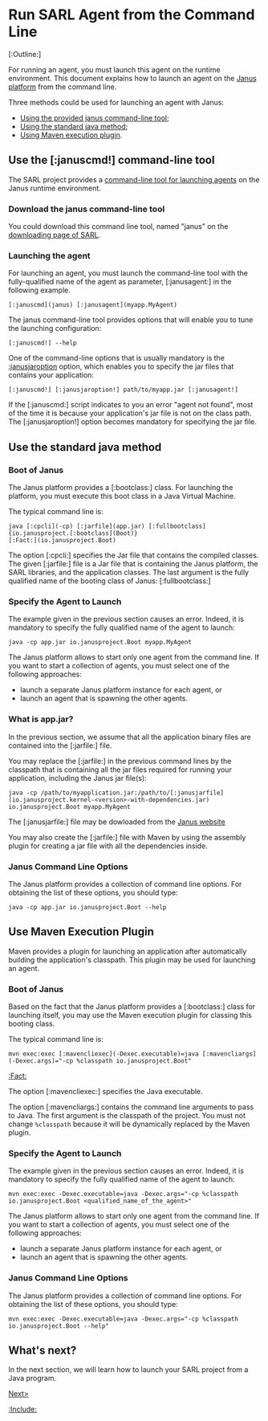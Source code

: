 # Run SARL Agent from the Command Line

[:Outline:]

For running an agent, you must launch this agent on the runtime environment.
This document explains how to launch an agent on the
[Janus platform](http://www.janusproject.io) from the command line.

Three methods could be used for launching an agent with Janus:

* [Using the provided janus command-line tool](#use-the-janus-command-line-tool);
* [Using the standard java method](#use-the-standard-java-method);
* [Using Maven execution plugin](#use-maven-execution-plugin).



## Use the [:januscmd!] command-line tool

The SARL project provides a [command-line tool for launching agents](../tools/Janus.md) on the Janus runtime environment.


### Download the janus command-line tool

You could download this command line tool, named "janus" on the [downloading page of SARL]([:sarlUrl!]/download/index.html).

### Launching the agent

For launching an agent, you must launch the command-line tool with the fully-qualified
name of the agent as parameter, [:janusagent:] in the following example.


	[:januscmd](janus) [:janusagent](myapp.MyAgent)


The janus command-line tool provides options that will enable you to tune the launching configuration:


	[:januscmd!] --help


One of the command-line options that is usually mandatory is the [:janusjaroption](--jar) option, which enables you to specify the jar files that contains your application:


	[:januscmd!] [:janusjaroption!] path/to/myapp.jar [:janusagent!]


If the [:januscmd:] script indicates to you an error "agent not found", most of the time it is because your application's jar file is not on the class path.
The [:janusjaroption!] option becomes mandatory for specifying the jar file.


## Use the standard java method

### Boot of Janus

The Janus platform provides a [:bootclass:] class. For launching the platform, you must execute this
boot class in a Java Virtual Machine.

The typical command line is:


	java [:cpcli](-cp) [:jarfile](app.jar) [:fullbootclass]{io.janusproject.[:bootclass](Boot)}
	[:Fact:](io.janusproject.Boot)


The option [:cpcli:] specifies the Jar file that contains
the compiled classes. The given [:jarfile:] file is a Jar file that is containing the Janus
platform, the SARL libraries, and the application classes.
The last argument is the fully qualified name of the booting class of Janus: [:fullbootclass:]


###	Specify the Agent to Launch

The example given in the previous section causes an error. Indeed, it is mandatory to
specify the fully qualified name of the agent to launch:


	java -cp app.jar io.janusproject.Boot myapp.MyAgent


<veryimportant>The Janus platform allows to start only one agent from the command line.
If you want to start a collection of agents, you must select one of the following approaches:

* launch a separate Janus platform instance for each agent, or
* launch an agent that is spawning the other agents.
</veryimportant> 


### What is app.jar?

In the previous section, we assume that all the application binary files are
contained into the [:jarfile:] file.

You may replace the [:jarfile:] in the previous command lines by the classpath
that is containing all the jar files required for running your application, including
the Janus jar file(s):


	java -cp /path/to/myapplication.jar:/path/to/[:janusjarfile](io.janusproject.kernel-<version>-with-dependencies.jar) io.janusproject.Boot myapp.MyAgent

The [:janusjarfile:] file may be dowloaded from the [Janus website](http://www.janusproject.io/)

You may also create the [:jarfile:] file with Maven by using the assembly plugin for creating a jar file with all the dependencies inside.


### Janus Command Line Options

The Janus platform provides a collection of command line options.
For obtaining the list of these options, you should type:


	java -cp app.jar io.janusproject.Boot --help


## Use Maven Execution Plugin

Maven provides a plugin for launching an application after automatically building
the application's classpath. This plugin may be used for launching an agent.

### Boot of Janus

Based on the fact that the Janus platform provides a [:bootclass:] class for launching itself,
you may use the Maven execution plugin for classing this booting class.

The typical command line is:


	mvn exec:exec [:mavencliexec](-Dexec.executable)=java [:mavencliargs](-Dexec.args)="-cp %classpath io.janusproject.Boot"


[:Fact:](io.janusproject.Boot)

The option [:mavencliexec:] specifies the Java executable.

The option [:mavencliargs:] contains the command line arguments to pass to Java.
The first argument is the classpath of the project. You must not change `%classpath` because it will be dynamically
replaced by the Maven plugin. 


### Specify the Agent to Launch

The example given in the previous section causes an error.
Indeed, it is mandatory to specify the fully qualified name
of the agent to launch:


	mvn exec:exec -Dexec.executable=java -Dexec.args="-cp %classpath io.janusproject.Boot <qualified_name_of_the_agent>"


<veryimportant>The Janus platform allows to start only one agent from the command line.
If you want to start a collection of agents, you must select
one of the following approaches:

* launch a separate Janus platform instance for each agent, or
* launch an agent that is spawning the other agents.
</veryimportant> 


### Janus Command Line Options

The Janus platform provides a collection of command line options.
For obtaining the list of these options, you should type:


	mvn exec:exec -Dexec.executable=java -Dexec.args="-cp %classpath io.janusproject.Boot --help"



## What's next?

In the next section, we will learn how to launch your SARL project from a Java program.

[Next>](./RunSARLAgentJava.md)


[:Include:](../legal.inc)

